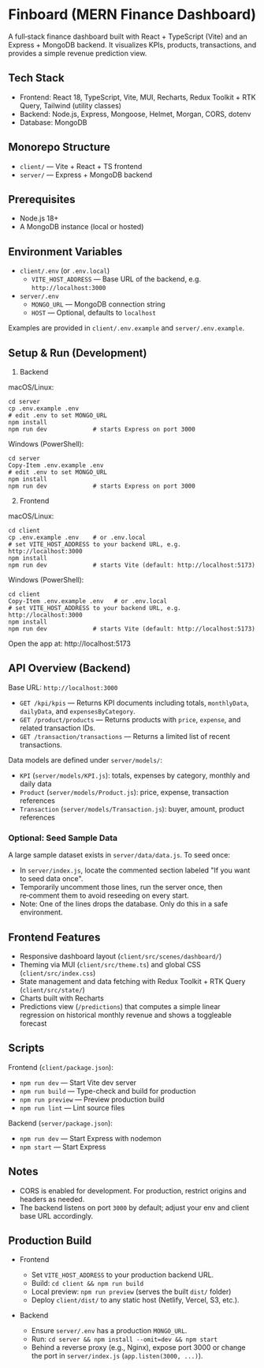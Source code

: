# Finboard (MERN Finance Dashboard)

A full‑stack finance dashboard built with React + TypeScript (Vite) and an Express + MongoDB backend. It visualizes KPIs, products, transactions, and provides a simple revenue prediction view.

## Tech Stack
- Frontend: React 18, TypeScript, Vite, MUI, Recharts, Redux Toolkit + RTK Query, Tailwind (utility classes)
- Backend: Node.js, Express, Mongoose, Helmet, Morgan, CORS, dotenv
- Database: MongoDB

## Monorepo Structure
- `client/` — Vite + React + TS frontend
- `server/` — Express + MongoDB backend

## Prerequisites
- Node.js 18+
- A MongoDB instance (local or hosted)

## Environment Variables
- `client/.env` (or `.env.local`)
  - `VITE_HOST_ADDRESS` — Base URL of the backend, e.g. `http://localhost:3000`
- `server/.env`
  - `MONGO_URL` — MongoDB connection string
  - `HOST` — Optional, defaults to `localhost`

Examples are provided in `client/.env.example` and `server/.env.example`.

## Setup & Run (Development)
1) Backend

macOS/Linux:
```
cd server
cp .env.example .env
# edit .env to set MONGO_URL
npm install
npm run dev             # starts Express on port 3000
```

Windows (PowerShell):
```
cd server
Copy-Item .env.example .env
# edit .env to set MONGO_URL
npm install
npm run dev             # starts Express on port 3000
```

2) Frontend

macOS/Linux:
```
cd client
cp .env.example .env    # or .env.local
# set VITE_HOST_ADDRESS to your backend URL, e.g. http://localhost:3000
npm install
npm run dev             # starts Vite (default: http://localhost:5173)
```

Windows (PowerShell):
```
cd client
Copy-Item .env.example .env   # or .env.local
# set VITE_HOST_ADDRESS to your backend URL, e.g. http://localhost:3000
npm install
npm run dev             # starts Vite (default: http://localhost:5173)
```

Open the app at: http://localhost:5173

## API Overview (Backend)
Base URL: `http://localhost:3000`

- `GET /kpi/kpis` — Returns KPI documents including totals, `monthlyData`, `dailyData`, and `expensesByCategory`.
- `GET /product/products` — Returns products with `price`, `expense`, and related transaction IDs.
- `GET /transaction/transactions` — Returns a limited list of recent transactions.

Data models are defined under `server/models/`:
- `KPI` (`server/models/KPI.js`): totals, expenses by category, monthly and daily data
- `Product` (`server/models/Product.js`): price, expense, transaction references
- `Transaction` (`server/models/Transaction.js`): buyer, amount, product references

### Optional: Seed Sample Data
A large sample dataset exists in `server/data/data.js`. To seed once:
- In `server/index.js`, locate the commented section labeled "If you want to seed data once".
- Temporarily uncomment those lines, run the server once, then re‑comment them to avoid reseeding on every start.
- Note: One of the lines drops the database. Only do this in a safe environment.

## Frontend Features
- Responsive dashboard layout (`client/src/scenes/dashboard/`)
- Theming via MUI (`client/src/theme.ts`) and global CSS (`client/src/index.css`)
- State management and data fetching with Redux Toolkit + RTK Query (`client/src/state/`)
- Charts built with Recharts
- Predictions view (`/predictions`) that computes a simple linear regression on historical monthly revenue and shows a toggleable forecast

## Scripts
Frontend (`client/package.json`):
- `npm run dev` — Start Vite dev server
- `npm run build` — Type-check and build for production
- `npm run preview` — Preview production build
- `npm run lint` — Lint source files

Backend (`server/package.json`):
- `npm run dev` — Start Express with nodemon
- `npm start` — Start Express

## Notes
- CORS is enabled for development. For production, restrict origins and headers as needed.
- The backend listens on port `3000` by default; adjust your env and client base URL accordingly.

## Production Build

- Frontend
  - Set `VITE_HOST_ADDRESS` to your production backend URL.
  - Build: `cd client && npm run build`
  - Local preview: `npm run preview` (serves the built `dist/` folder)
  - Deploy `client/dist/` to any static host (Netlify, Vercel, S3, etc.).

- Backend
  - Ensure `server/.env` has a production `MONGO_URL`.
  - Run: `cd server && npm install --omit=dev && npm start`
  - Behind a reverse proxy (e.g., Nginx), expose port 3000 or change the port in `server/index.js` (`app.listen(3000, ...)`).
